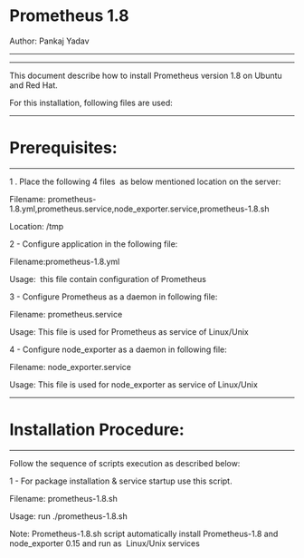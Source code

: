 # Prometheus 1.8 
 Author: Pankaj Yadav

--------------------------------------------------------------------------------------

--------------------------------------------------------------------------------------

This document describe how to install Prometheus version 1.8 on Ubuntu and Red Hat.

For this installation, following files are used:

--------------------------------------------------------------------------------------

# Prerequisites: 

--------------------------------------------------------------------------------------

1 . Place the following 4 files  as below mentioned location on the server:

Filename: prometheus-1.8.yml,prometheus.service,node_exporter.service,prometheus-1.8.sh

Location: /tmp

2 - Configure application in the following file:

Filename:prometheus-1.8.yml

Usage:  this file contain configuration of Prometheus 

3 - Configure Prometheus as a daemon in following file:

Filename: prometheus.service

Usage: This file is used for Prometheus as service of Linux/Unix

4 - Configure node_exporter as a daemon in following file:

Filename: node_exporter.service

Usage: This file is used for node_exporter as service of Linux/Unix

--------------------------------------------------------------------------------------

# Installation Procedure:

--------------------------------------------------------------------------------------

Follow the sequence of scripts execution as described below:

1 - For package installation & service startup use this script.

Filename: prometheus-1.8.sh

Usage: run ./prometheus-1.8.sh

Note: Prometheus-1.8.sh script automatically install Prometheus-1.8 and node_exporter 0.15 and run as  Linux/Unix services 
